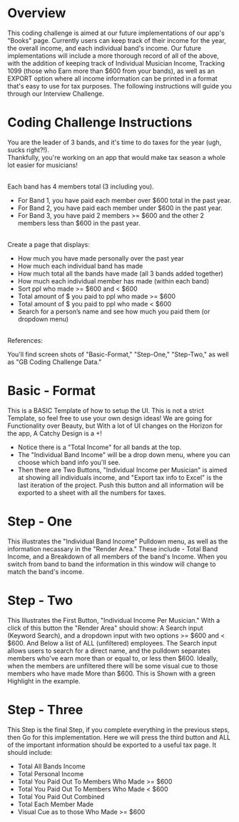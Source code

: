 # Overview

This coding challenge is aimed at our future implementations of our app's "Books" page.  Currently users can keep track of their income for the year, the overall income, and each individual band's income. Our future implementations will include a more thorough record of all of the above, with the addition of keeping track of Individual Musician Income, Tracking 1099 (those who Earn more than $600 from your bands), as well as an EXPORT option where all income information can be printed in a format that's easy to use for tax purposes. The following instructions will guide you through our Interview Challenge.

# Coding Challenge Instructions

You are the leader of 3 bands, and it's time to do taxes for the year (ugh, sucks right?!).\
Thankfully, you're working on an app that would make tax season a whole lot easier for musicians!

\
Each band has 4 members total (3 including you).
- For Band 1, you have paid each member over $600 total in the past year.
- For Band 2, you have paid each member under $600 in the past year.
- For Band 3, you have paid 2 members >= $600 and the other 2 members less than $600 in the past year.

\
Create a page that displays:
- How much you have made personally over the past year
- How much each individual band has made
- How much total all the bands have made (all 3 bands added together)
- How much each individual member has made (within each band)
- Sort ppl who made >= $600 and < $600
- Total amount of $ you paid to ppl who made >= $600
- Total amount of $ you paid to ppl who made < $600
- Search for a person’s name and see how much you paid them (or dropdown menu)

\
References:

You'll find screen shots of "Basic-Format," "Step-One," "Step-Two," as well as "GB Coding Challenge Data."

# Basic - Format

This is a BASIC Template of how to setup the UI.  This is not a strict Template, so feel free to use your own design ideas! We are going for Functionality over Beauty, but With a lot of UI changes on the Horizon for the app, A Catchy Design is a +!

- Notice there is a "Total Income" for all bands at the top.
- The "Individual Band Income" will be a drop down menu, where you can choose which band info you'll see.
- Then there are Two Buttons, "Individual Income per Musician" is aimed at showing all individuals income, and "Export tax info to Excel" is the last iteration of the project. Push this button and all information will be exported to a sheet with all the numbers for taxes.

# Step - One

This illustrates the "Individual Band Income" Pulldown menu, as well as the information necassary in the "Render Area." These include - Total Band Income, and a Breakdown of all members of the band's Income. When you switch from band to band the information in this window will change to match the band's income.

# Step - Two

This Illustrates the First Button, "Individual Income Per Musician."  With a click of this button the "Render Area" should show: A Search input (Keyword Search), and a dropdown input with two options >= $600 and < $600. And Below a list of ALL (unfiltered) employees.  The Search input allows users to search for a direct name, and the pulldown separates members who've earn more than or equal to, or less then $600.  Ideally, when the members are unfiltered there will be some visual cue to those members who have made More than $600.  This is Shown with a green Highlight in the example.

# Step - Three

This Step is the final Step, if you complete everything in the previous steps, then Go for this  implementation.  Here we will press the third button and ALL of the important information should be exported to a useful tax page.  It should include:

- Total All Bands Income
- Total Personal Income
- Total You Paid Out To Members Who Made >= $600
- Total You Paid Out To Members Who Made < $600
- Total You Paid Out Combined
- Total Each Member Made
- Visual Cue as to those Who Made >= $600



